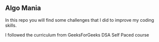 ## Algo Mania

In this repo you will find some challenges that I did to improve my coding skills.

I followed the curriculum from GeeksForGeeks DSA Self Paced course

